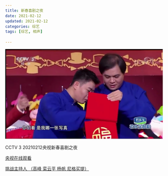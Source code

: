```yaml
---
title: 新春喜剧之夜
date: 2021-02-12
updated: 2021-02-12
categories: 综艺
tags: [综艺, 相声]

---
```


![](https://raw.githubusercontent.com/rhenginium/image/main/Screenshot_20210212_131543.jpg)

CCTV 3 20210212央视新春喜剧之夜

[央视在线观看](https://tv.cctv.com/2021/02/12/VIDETbZMLxcFmnWDEok8ZV0b210212.shtml?spm=C55953877151.PuvgIQ6NQbQd.0.0)

[挑战主持人 （高峰 栾云平 杨帆 尼格买提）](https://m.weibo.cn/6574451359/4603899082965147)
